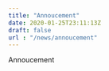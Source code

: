 ```yaml
---
title: "Annoucement"
date: 2020-01-25T23:11:13Z
draft: false
url : "/news/annoucement"
---
```

Annoucement
